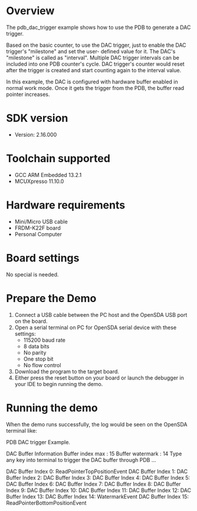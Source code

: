Overview
========

The pdb_dac_trigger example shows how to use the PDB to generate a DAC trigger.

Based on the basic counter, to use the DAC trigger, just to enable the DAC trigger's "milestone" and set the user-
defined value for it.
The DAC's "milestone" is called as "interval". Multiple DAC trigger intervals can be included into one PDB counter's cycle.
DAC trigger's counter would reset after the trigger is created and start counting again to the interval value.

In this example, the DAC is configured with hardware buffer enabled in normal work mode. Once it gets the trigger from 
the PDB, the buffer read pointer increases.

SDK version
===========
- Version: 2.16.000

Toolchain supported
===================
- GCC ARM Embedded  13.2.1
- MCUXpresso  11.10.0

Hardware requirements
=====================
- Mini/Micro USB cable
- FRDM-K22F board
- Personal Computer

Board settings
==============
No special is needed.

Prepare the Demo
================
1.  Connect a USB cable between the PC host and the OpenSDA USB port on the board.
2.  Open a serial terminal on PC for OpenSDA serial device with these settings:
    - 115200 baud rate
    - 8 data bits
    - No parity
    - One stop bit
    - No flow control
3.  Download the program to the target board.
4.  Either press the reset button on your board or launch the debugger in your IDE to begin running the demo.

Running the demo
================
When the demo runs successfully, the log would be seen on the OpenSDA terminal like:

PDB DAC trigger Example.

DAC Buffer Information
          Buffer index max  : 15
          Buffer watermark  : 14
Type any key into terminal to trigger the DAC buffer through PDB ...

DAC Buffer Index  0: ReadPointerTopPositionEvent
DAC Buffer Index  1:
DAC Buffer Index  2:
DAC Buffer Index  3:
DAC Buffer Index  4:
DAC Buffer Index  5:
DAC Buffer Index  6:
DAC Buffer Index  7:
DAC Buffer Index  8:
DAC Buffer Index  9:
DAC Buffer Index 10:
DAC Buffer Index 11:
DAC Buffer Index 12:
DAC Buffer Index 13:
DAC Buffer Index 14: WatermarkEvent
DAC Buffer Index 15: ReadPointerBottomPositionEvent
